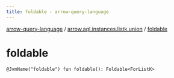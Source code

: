 ```yaml
---
title: foldable - arrow-query-language
---
```


[arrow-query-language](../index.html) / [arrow.aql.instances.listk.union](index.html) / [foldable](./foldable.html)

# foldable

`@JvmName("foldable") fun foldable(): Foldable<ForListK>`